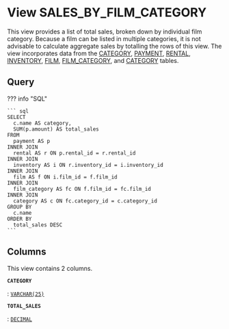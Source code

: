 # View **SALES\_BY\_FILM\_CATEGORY**

This view provides a list of total sales, broken down by individual film category\. Because a film can be listed in multiple categories, it is not advisable to calculate aggregate sales by totalling the rows of this view\. The view incorporates data from the [CATEGORY](../../tables/category), [PAYMENT](../../tables/payment), [RENTAL](../../tables/rental), [INVENTORY](../../tables/inventory), [FILM](../../tables/film), [FILM\_CATEGORY](../../tables/film_category), and [CATEGORY](../../tables/category) tables\.

## Query

??? info "SQL"

    ``` sql
    SELECT
      c.name AS category, 
      SUM(p.amount) AS total_sales
    FROM 
      payment AS p
    INNER JOIN 
      rental AS r ON p.rental_id = r.rental_id
    INNER JOIN 
      inventory AS i ON r.inventory_id = i.inventory_id
    INNER JOIN 
      film AS f ON i.film_id = f.film_id
    INNER JOIN 
      film_category AS fc ON f.film_id = fc.film_id
    INNER JOIN 
      category AS c ON fc.category_id = c.category_id
    GROUP BY 
      c.name
    ORDER BY 
      total_sales DESC
    ```

## Columns

This view contains 2 columns.

**`CATEGORY`**

:   [`VARCHAR(25)`](https://firebirdsql.org/file/documentation/html/en/refdocs/fblangref40/firebird-40-language-reference.html#fblangref40-datatypes-chartypes)

**`TOTAL_SALES`**

:   [`DECIMAL`](https://firebirdsql.org/file/documentation/html/en/refdocs/fblangref40/firebird-40-language-reference.html#fblangref40-datatypes-fixedtypes)
